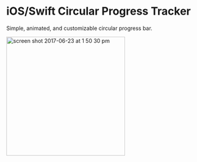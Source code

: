 # iOS/Swift Circular Progress Tracker
Simple, animated, and customizable circular progress bar.


<img width="311" alt="screen shot 2017-06-23 at 1 50 30 pm" src="https://user-images.githubusercontent.com/9437192/27498529-af5fa278-581c-11e7-918b-35c7b2bbcfb6.png">
